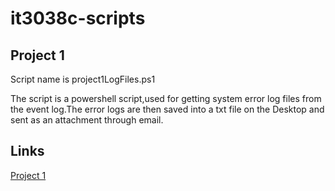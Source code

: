 # it3038c-scripts

## Project 1

Script name is project1LogFiles.ps1

The script is a powershell script,used for getting system error log files from the event log.The error logs are then saved into a txt file on the Desktop and sent as an attachment through email.

## Links
[Project 1](https://github.uc.edu/patelm7/it3038c-scripts/powershell/project1LogFiles.ps1)

